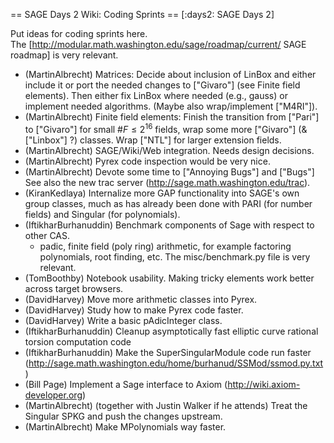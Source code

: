 == SAGE Days 2 Wiki: Coding Sprints ==
[:days2: SAGE Days 2]

Put ideas for coding sprints here.   
The [http://modular.math.washington.edu/sage/roadmap/current/  SAGE roadmap] is very relevant.

 * (MartinAlbrecht) Matrices: Decide about inclusion of LinBox and either include it or port the needed changes to ["Givaro"] (see Finite field elements). Then either fix LinBox where needed (e.g., gauss) or implement needed algorithms. (Maybe also wrap/implement ["M4RI"]).
 * (MartinAlbrecht) Finite field elements: Finish the transition from ["Pari"] to ["Givaro"] for small $\#F \le 2^{16}$ fields, wrap some more ["Givaro"] (& ["Linbox"] ?) classes. Wrap ["NTL"] for larger extension fields.
 * (MartinAlbrecht) SAGE/Wiki/Web integration. Needs design decisions.
 * (MartinAlbrecht) Pyrex code inspection would be very nice.
 * (MartinAlbrecht) Devote some time to ["Annoying Bugs"] and ["Bugs"]  See also the new trac server (http://sage.math.washington.edu/trac).
 * (KiranKedlaya) Internalize more GAP functionality into SAGE's own group classes, much as has already been done with PARI (for number fields) and Singular (for polynomials).
 * (IftikharBurhanuddin) Benchmark components of Sage with respect to other CAS.
   - padic, finite field (poly ring) arithmetic, for example factoring polynomials, root finding, etc.  The misc/benchmark.py file is very relevant.
 * (TomBoothby) Notebook usability.  Making tricky elements work better across target browsers.
 * (DavidHarvey) Move more arithmetic classes into Pyrex.
 * (DavidHarvey) Study how to make Pyrex code faster.
 * (DavidHarvey) Write a basic pAdicInteger class.
 * (IftikharBurhanuddin) Cleanup asymptotically fast elliptic curve rational torsion computation code
 * (IftikharBurhanuddin) Make the SuperSingularModule code run faster (http://sage.math.washington.edu/home/burhanud/SSMod/ssmod.py.txt)
 * (Bill Page) Implement a Sage interface to Axiom (http://wiki.axiom-developer.org)
 * (MartinAlbrecht) (together with Justin Walker if he attends) Treat the Singular SPKG and push the changes upstream.
 * (MartinAlbrecht) Make MPolynomials way faster.
